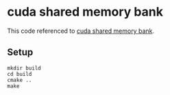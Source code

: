 # cuda shared memory bank

This code referenced to [cuda shared memory bank](https://leimao.github.io/blog/CUDA-Shared-Memory-Bank/).

## Setup

```
mkdir build
cd build
cmake ..
make
```

